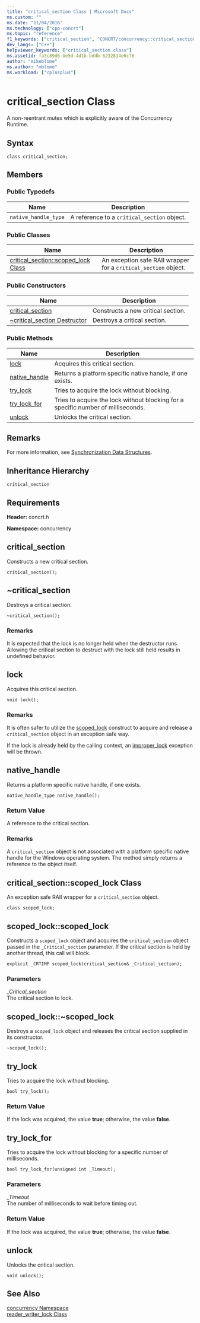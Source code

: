 ```yaml
---
title: "critical_section Class | Microsoft Docs"
ms.custom: ""
ms.date: "11/04/2016"
ms.technology: ["cpp-concrt"]
ms.topic: "reference"
f1_keywords: ["critical_section", "CONCRT/concurrency::critical_section", "CONCRT/concurrency::critical_section::critical_section::scoped_lock Class", "CONCRT/concurrency::critical_section::critical_section", "CONCRT/concurrency::critical_section::lock", "CONCRT/concurrency::critical_section::native_handle", "CONCRT/concurrency::critical_section::try_lock", "CONCRT/concurrency::critical_section::try_lock_for", "CONCRT/concurrency::critical_section::unlock"]
dev_langs: ["C++"]
helpviewer_keywords: ["critical_section class"]
ms.assetid: fa3c89d6-be5d-4d1b-bddb-8232814e6cf6
author: "mikeblome"
ms.author: "mblome"
ms.workload: ["cplusplus"]
---
```

# critical_section Class

A non-reentrant mutex which is explicitly aware of the Concurrency Runtime.

## Syntax

```
class critical_section;
```

## Members

### Public Typedefs

|Name|Description|
|----------|-----------------|
|`native_handle_type`|A reference to a `critical_section` object.|

### Public Classes

|Name|Description|
|----------|-----------------|
|[critical_section::scoped_lock Class](#critical_section__scoped_lock_class)|An exception safe RAII wrapper for a `critical_section` object.|

### Public Constructors

|Name|Description|
|----------|-----------------|
|[critical_section](#ctor)|Constructs a new critical section.|
|[~critical_section Destructor](#dtor)|Destroys a critical section.|

### Public Methods

|Name|Description|
|----------|-----------------|
|[lock](#lock)|Acquires this critical section.|
|[native_handle](#native_handle)|Returns a platform specific native handle, if one exists.|
|[try_lock](#try_lock)|Tries to acquire the lock without blocking.|
|[try_lock_for](#try_lock_for)|Tries to acquire the lock without blocking for a specific number of milliseconds.|
|[unlock](#unlock)|Unlocks the critical section.|

## Remarks

For more information, see [Synchronization Data Structures](../../../parallel/concrt/synchronization-data-structures.md).

## Inheritance Hierarchy

`critical_section`

## Requirements

**Header:** concrt.h

**Namespace:** concurrency

##  <a name="ctor"></a> critical_section

Constructs a new critical section.

```
critical_section();
```

##  <a name="dtor"></a> ~critical_section

Destroys a critical section.

```
~critical_section();
```

### Remarks

It is expected that the lock is no longer held when the destructor runs. Allowing the critical section to destruct with the lock still held results in undefined behavior.

##  <a name="lock"></a> lock

Acquires this critical section.

```
void lock();
```

### Remarks

It is often safer to utilize the [scoped_lock](#critical_section__scoped_lock_class) construct to acquire and release a `critical_section` object in an exception safe way.

If the lock is already held by the calling context, an [improper_lock](improper-lock-class.md) exception will be thrown.

##  <a name="native_handle"></a> native_handle

Returns a platform specific native handle, if one exists.

```
native_handle_type native_handle();
```

### Return Value

A reference to the critical section.

### Remarks

A `critical_section` object is not associated with a platform specific native handle for the Windows operating system. The method simply returns a reference to the object itself.

##  <a name="critical_section__scoped_lock_class"></a>  critical_section::scoped_lock Class

An exception safe RAII wrapper for a `critical_section` object.

```
class scoped_lock;
```

##  <a name="critical_section__scoped_lock_ctor"></a> scoped_lock::scoped_lock

Constructs a `scoped_lock` object and acquires the `critical_section` object passed in the `_Critical_section` parameter. If the critical section is held by another thread, this call will block.

```
explicit _CRTIMP scoped_lock(critical_section& _Critical_section);
```

### Parameters

*_Critical_section*<br/>
The critical section to lock.

##  <a name="critical_section__scoped_lock_dtor"></a> scoped_lock::~scoped_lock

Destroys a `scoped_lock` object and releases the critical section supplied in its constructor.

```
~scoped_lock();
```

##  <a name="try_lock"></a> try_lock

Tries to acquire the lock without blocking.

```
bool try_lock();
```

### Return Value

If the lock was acquired, the value **true**; otherwise, the value **false**.

##  <a name="try_lock_for"></a> try_lock_for

Tries to acquire the lock without blocking for a specific number of milliseconds.

```
bool try_lock_for(unsigned int _Timeout);
```

### Parameters

*_Timeout*<br/>
The number of milliseconds to wait before timing out.

### Return Value

If the lock was acquired, the value **true**; otherwise, the value **false**.

##  <a name="unlock"></a> unlock

Unlocks the critical section.

```
void unlock();
```

## See Also

[concurrency Namespace](concurrency-namespace.md)<br/>
[reader_writer_lock Class](reader-writer-lock-class.md)
